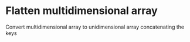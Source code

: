 # Flatten multidimensional array

Convert multidimensional array to unidimensional array concatenating the keys


